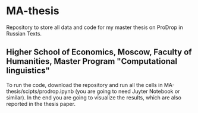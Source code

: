 # MA-thesis
Repository to store all data and code for my master thesis on ProDrop in Russian Texts.

## Higher School of Economics, Moscow, Faculty of Humanities, Master Program "Computational linguistics"

To run the code, download the repository and run all the cells in MA-thesis/scipts/prodrop.ipynb (you are going to need Juyter Notebook or similar).
In the end you are going to visualize the results, which are also reported in the thesis paper.
